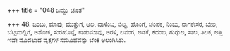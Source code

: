 +++
title = "048 ಜಮ್ಬು ಚೂತ"

+++
48. ಜಂಬು, ಮಾವು, ಮುತ್ತುಗ, ಆಲ, ದಾಳಿಂಬ, ಬಿಲ್ವ, ಹೊಂಗೆ, ಚಂಪಕ, ನಿಂಬು, ನಾಗಕೇಸರ, ಬೇಲ, ಬೆಟ್ಟಮಲ್ಲಿಗೆ, ಅಶೋಕ, ಸುರಹೊನ್ನೆ, ಕಾಡುಮಾವು, ಅರಳಿ, ಲವಂಗ, ಅಡಕೆ, ಕದಂಬ, ಗುಗ್ಗುಲ, ಸಾಲ, ತಿಲಕ, ಅತ್ತಿ ಇವೇ ಮೊದಲಾದ ವೃಕ್ಷಗಳ ಸಮೂಹವನ್ನು ಬೆಂಕಿ ಆಲಂಗಿಸಿತು.